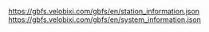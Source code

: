 https://gbfs.velobixi.com/gbfs/en/station_information.json
https://gbfs.velobixi.com/gbfs/en/system_information.json
